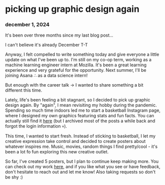 # picking up graphic design again
### december 1, 2024

It's been over three months since my last blog post...

I can't believe it's already December T-T

Anyway, I felt compelled to write something today and give everyone a little update on what I've been up to. I'm still on my co-op term, working as a machine learning engineer intern at Mozilla. It's been a great learning experience and very grateful for the opportunity. Next summer, I'll be joining Asana ∴ as a data science intern!

But enough with the career talk → I wanted to share something a bit different this time.

Lately, life's been feeling a bit stagnant, so I decided to pick up graphic design again. By "again", I mean revisiting my hobby during the pandemic. Spending so much time indoors led me to start a basketball Instagram page, where I designed my own graphics featuring stats and fun facts. You can actually still find it [here](https://instagram.com/dunkerdistrict) (but I archived most of the posts a while back and forgot the login information 💀).

This time, I wanted to start fresh. Instead of sticking to basketball, I let my creative expression take control and decided to create posters about whatever inspires me. Music, movies, random things I find pretty/cool - it's been a lot fo fun exploring this new creative outlet.

So far, I've created 5 posters, but I plan to continue keep making more. You can check out my work [here](https://instagram.com/hhybin), and if you like what you see or have feedback, don't hesitate to reach out and let me know! Also taking requests so don't be shy :)
